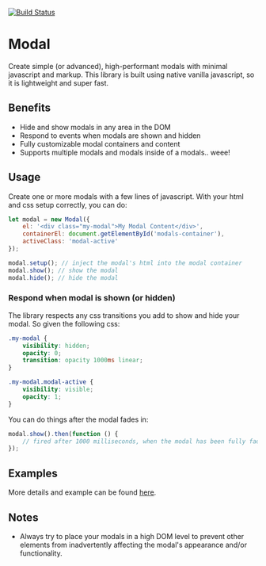 [![Build Status](https://travis-ci.org/mkay581/modal-js.svg?branch=master)](https://travis-ci.org/mkay581/modal-js)

# Modal

Create simple (or advanced), high-performant modals with minimal javascript and markup.
This library is built using native vanilla javascript, so it is lightweight and super fast.

## Benefits

* Hide and show modals in any area in the DOM
* Respond to events when modals are shown and hidden
* Fully customizable modal containers and content
* Supports multiple modals and modals inside of a modals.. weee!

## Usage

Create one or more modals with a few lines of javascript. With your html and css setup correctly, you can do:

```javascript
let modal = new Modal({
    el: '<div class="my-modal">My Modal Content</div>',
    containerEl: document.getElementById('modals-container'),
    activeClass: 'modal-active'
});

modal.setup(); // inject the modal's html into the modal container
modal.show(); // show the modal
modal.hide(); // hide the modal
```

### Respond when modal is shown (or hidden)

The library respects any css transitions you add to show and hide your modal.
So given the following css:

```css
.my-modal {
    visibility: hidden;
    opacity: 0;
    transition: opacity 1000ms linear;
}

.my-modal.modal-active {
    visibility: visible;
    opacity: 1;
}
```

You can do things after the modal fades in:

```javascript
modal.show().then(function () {
    // fired after 1000 milliseconds, when the modal has been fully faded in
});
```

## Examples

More details and example can be found [here](examples/modal.html).


## Notes

* Always try to place your modals in a high DOM level to prevent other elements from inadvertently
affecting the modal's appearance and/or functionality.
